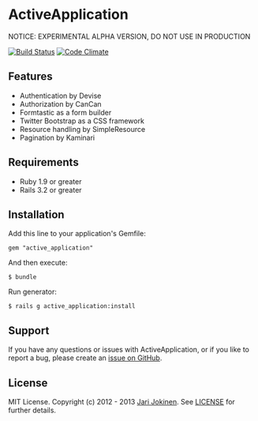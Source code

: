 # ActiveApplication

NOTICE: EXPERIMENTAL ALPHA VERSION, DO NOT USE IN PRODUCTION

[![Build Status](https://secure.travis-ci.org/jarijokinen/active_application.png)](http://travis-ci.org/jarijokinen/active_application) [![Code Climate](https://codeclimate.com/badge.png)](https://codeclimate.com/github/jarijokinen/active_application)

## Features

* Authentication by Devise
* Authorization by CanCan
* Formtastic as a form builder
* Twitter Bootstrap as a CSS framework
* Resource handling by SimpleResource
* Pagination by Kaminari

## Requirements

* Ruby 1.9 or greater
* Rails 3.2 or greater

## Installation

Add this line to your application's Gemfile:

    gem "active_application"

And then execute:

    $ bundle

Run generator:

    $ rails g active_application:install

## Support

If you have any questions or issues with ActiveApplication, or if you like to report a bug, please create an [issue on GitHub](https://github.com/jarijokinen/active_application/issues).

## License

MIT License. Copyright (c) 2012 - 2013 [Jari Jokinen](http://jarijokinen.com). See [LICENSE](https://github.com/jarijokinen/active_application/blob/master/LICENSE.txt) for further details.
